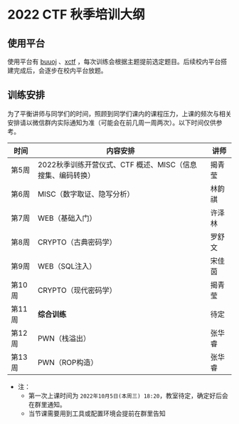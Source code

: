# 2022 CTF 秋季培训大纲

## 使用平台

使用平台有 [buuoj](https://buuoj.cn/) 、[xctf](https://adworld.xctf.org.cn/) ，每次训练会根据主题提前选定题目。后续校内平台搭建完成后，会逐步在校内平台放题。


## 训练安排

为了平衡讲师与同学们的时间，照顾到同学们课内的课程压力，上课的频次与相关安排请以微信群内实际通知为准（可能会在前几周一周两次）。以下时间仅供参考。

| 时间   | 内容安排                                                   | 讲师                                         |
| ------ | ---------------------------------------------------------- | -------------------------------------------- |
| 第5周 | 2022秋季训练开营仪式、CTF 概述、MISC（信息搜集、编码转换）     |   揭青莹                               |
| 第6周 | MISC（数字取证、隐写分析）                        |    林韵祺                                 |
| 第7周 | WEB（基础入门）                                    |   许泽林                                |
| 第8周 | CRYPTO（古典密码学）                                 |   罗舒文                            |
| 第9周 | WEB（SQL注入）                                      |   宋佳茵                              |
| 第10周 | CRYPTO（现代密码学）                      |  揭青莹                              |
| 第11周 | **综合训练**                                            | 待定 |
| 第12周 | PWN（栈溢出）                                          |         张华睿                             |
| 第13周 | PWN（ROP构造）                                  |   张华睿                                 |

- 注：
  - 第一次上课时间为 `2022年10月5日(本周三) 18:20`，教室待定，确定好后会在群里通知。
  - 当节课需要用到工具或配置环境会提前在群里告知